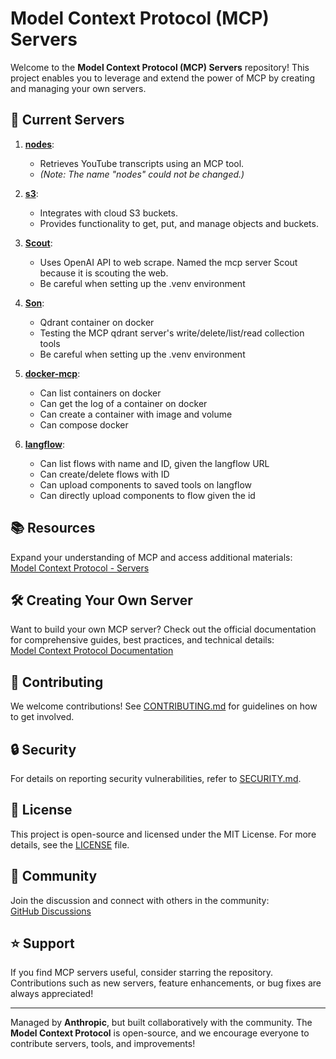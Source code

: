 # Model Context Protocol (MCP) Servers

Welcome to the **Model Context Protocol (MCP) Servers** repository! This project enables you to leverage and extend the power of MCP by creating and managing your own servers.

## 🚀 Current Servers

1. **[nodes](https://github.com/Tuguldur-Tserenbaljir/mcp-servers/tree/main/src/notes)**: 
   - Retrieves YouTube transcripts using an MCP tool.
   - *(Note: The name "nodes" could not be changed.)*

2. **[s3](https://github.com/Tuguldur-Tserenbaljir/mcp-servers/tree/main/src/s3)**: 
   - Integrates with cloud S3 buckets.
   - Provides functionality to get, put, and manage objects and buckets.

3. **[Scout](https://github.com/Tuguldur-Tserenbaljir/mcp-servers/tree/main/src/Scout)**: 
   - Uses OpenAI API to web scrape. Named the mcp server Scout because it is scouting the web.
   - Be careful when setting up the .venv environment

4. **[Son](https://github.com/Tuguldur-Tserenbaljir/mcp-servers/tree/main/src/Son)**: 
   - Qdrant container on docker 
   - Testing the MCP qdrant server's write/delete/list/read collection tools
   - Be careful when setting up the .venv environment
     
5. **[docker-mcp](https://github.com/Tuguldur-Tserenbaljir/mcp-servers/tree/main/src/mcp-server-docker)**: 
   - Can list containers on docker
   - Can get the log of a container on docker
   - Can create a container with image and volume
   - Can compose docker 

6. **[langflow](https://github.com/Tuguldur-Tserenbaljir/mcp-servers/tree/main/src/langflow)**: 
   - Can list flows with name and ID, given the langflow URL
   - Can create/delete flows with ID 
   - Can upload components to saved tools on langflow
   - Can directly upload components to flow given the id

## 📚 Resources

Expand your understanding of MCP and access additional materials:  
[Model Context Protocol - Servers](https://github.com/modelcontextprotocol/servers/tree/main)

## 🛠️ Creating Your Own Server

Want to build your own MCP server? Check out the official documentation for comprehensive guides, best practices, and technical details:  
[Model Context Protocol Documentation](https://modelcontextprotocol.io/introduction)

## 🤝 Contributing

We welcome contributions! See [CONTRIBUTING.md](CONTRIBUTING.md) for guidelines on how to get involved.

## 🔒 Security

For details on reporting security vulnerabilities, refer to [SECURITY.md](SECURITY.md).

## 📜 License

This project is open-source and licensed under the MIT License. For more details, see the [LICENSE](LICENSE) file.

## 💬 Community

Join the discussion and connect with others in the community:  
[GitHub Discussions](https://github.com/orgs/modelcontextprotocol/discussions)

## ⭐ Support

If you find MCP servers useful, consider starring the repository. Contributions such as new servers, feature enhancements, or bug fixes are always appreciated!

---

Managed by **Anthropic**, but built collaboratively with the community. The **Model Context Protocol** is open-source, and we encourage everyone to contribute servers, tools, and improvements!
